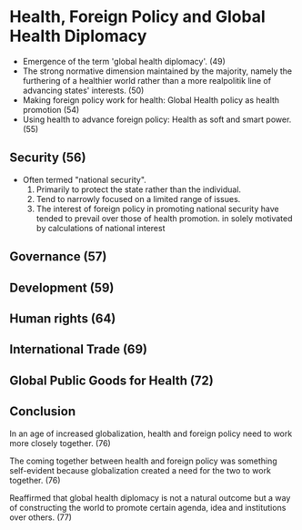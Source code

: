 # Health, Foreign Policy and Global Health Diplomacy

- Emergence of the term 'global health diplomacy'. (49)
- The strong normative dimension maintained by the majority, namely the furthering of a healthier world rather than a more realpolitik line of advancing states' interests. (50)
- Making foreign policy work for health: Global Health policy  as health promotion (54)
- Using health to advance foreign policy: Health as soft and smart power. (55)

## Security (56)

- Often termed "national security".
  1. Primarily to protect the state rather than the individual.
  2. Tend to narrowly focused on a limited range of issues.
  3. The interest of foreign policy in promoting national security have tended to prevail over those of health promotion.
  in solely motivated by calculations of national interest

## Governance (57)

## Development (59)

## Human rights (64)

## International Trade (69)

## Global Public Goods for Health (72)

## Conclusion

In an age of increased globalization, health and foreign policy need to work more closely together. (76)

The coming together between health and foreign policy was something self-evident because globalization created a need for the two to work together. (76)

Reaffirmed that global health diplomacy is not a natural outcome but a way of constructing the world to promote certain agenda, idea and institutions over others. (77)
